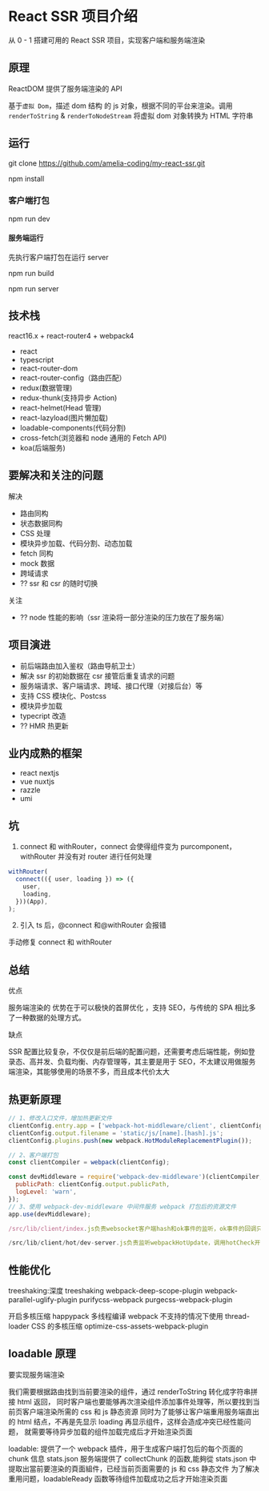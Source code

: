 # React SSR 项目介绍

从 0 - 1 搭建可用的 React SSR 项目，实现客户端和服务端渲染

## 原理

ReactDOM 提供了服务端渲染的 API

基于`虚拟 Dom`，描述 dom 结构 的 js 对象，根据不同的平台来渲染。调用 `renderToString` & `renderToNodeStream` 将虚拟 dom 对象转换为 HTML 字符串

## 运行

git clone https://github.com/amelia-coding/my-react-ssr.git

npm install

### 客户端打包

npm run dev

#### 服务端运行

先执行客户端打包在运行 server

npm run build

npm run server

## 技术栈

react16.x + react-router4 + webpack4

- react
- typescript
- react-router-dom
- react-router-config（路由匹配）
- redux(数据管理)
- redux-thunk(支持异步 Action)
- react-helmet(Head 管理)
- react-lazyload(图片懒加载)
- loadable-components(代码分割)
- cross-fetch(浏览器和 node 通用的 Fetch API)
- koa(后端服务)

## 要解决和关注的问题

解决

- 路由同构
- 状态数据同构
- CSS 处理
- 模块异步加载、代码分割、动态加载
- fetch 同构
- mock 数据
- 跨域请求
- ?? ssr 和 csr 的随时切换

关注

- ?? node 性能的影响（ssr 渲染将一部分渲染的压力放在了服务端）

## 项目演进

- 前后端路由加入鉴权（路由导航卫士）
- 解决 ssr 的初始数据在 csr 接管后重复请求的问题
- 服务端请求、客户端请求、跨域、接口代理（对接后台）等
- 支持 CSS 模块化、Postcss
- 模块异步加载
- typecript 改造
- ?? HMR 热更新

## 业内成熟的框架

- react nextjs
- vue nuxtjs
- razzle
- umi

## 坑

1. connect 和 withRouter，connect 会使得组件变为 purcomponent，withRouter 并没有对 router 进行任何处理

```js
withRouter(
  connect(({ user, loading }) => ({
    user,
    loading,
  }))(App),
);
```

2. 引入 ts 后，@connect 和@withRouter 会报错

手动修复 connect 和 withRouter

## 总结

优点

服务端渲染的
优势在于可以极快的首屏优化 ，支持 SEO，与传统的 SPA 相比多了一种数据的处理方式。

缺点

SSR 配置比较复杂，不仅仅是前后端的配置问题，还需要考虑后端性能，例如登录态、高并发、负载均衡、内存管理等，其主要是用于 SEO，不太建议用做服务端渲染，其能够使用的场景不多，而且成本代价太大

## 热更新原理

```js
// 1、修改入口文件，增加热更新文件
clientConfig.entry.app = ['webpack-hot-middleware/client', clientConfig.entry.app];
clientConfig.output.filename = 'static/js/[name].[hash].js';
clientConfig.plugins.push(new webpack.HotModuleReplacementPlugin());

// 2、客户端打包
const clientCompiler = webpack(clientConfig);

const devMiddleware = require('webpack-dev-middleware')(clientCompiler, {
  publicPath: clientConfig.output.publicPath,
  logLevel: 'warn',
});
// 3、使用 webpack-dev-middleware 中间件服务 webpack 打包后的资源文件
app.use(devMiddleware);

/src/lib/client/index.js负责websocket客户端hash和ok事件的监听，ok事件的回调只干了一件事发射webpackHotUpdate事件

/src/lib/client/hot/dev-server.js负责监听webpackHotUpdate，调用hotCheck开始拉取代码，实现局部更新
```

## 性能优化

treeshaking:深度 treeshaking webpack-deep-scope-plugin webpack-parallel-uglify-plugin purifycss-webpack purgecss-webpack-plugin

开启多核压缩 happypack 多线程编译 webpack 不支持的情况下使用 thread-loader
CSS 的多核压缩 optimize-css-assets-webpack-plugin

## loadable 原理

要实现服务端渲染

我们需要根据路由找到当前要渲染的组件，通过 renderToString 转化成字符串拼接 html 返回，
同时客户端也要能够再次渲染组件添加事件处理等，所以要找到当前页客户端渲染所需的 css 和 js 静态资源
同时为了能够让客户端重用服务端直出的 html 结点，不再是先显示 loading 再显示组件，这样会造成冲突已经性能问题，
就需要等待异步加载的组件加载完成后才开始渲染页面

loadable:
提供了一个 webpack 插件，用于生成客户端打包后的每个页面的 chunk 信息 stats.json
服务端提供了 collectChunk 的函数,能夠從 stats.json 中提取出當前要渲染的頁面組件，已经当前页面需要的 js 和 css 静态文件
为了解决重用问题，loadableReady 函数等待组件加载成功之后才开始渲染页面
